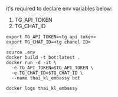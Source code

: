 it's required to declare env variables below:
1) TG_API_TOKEN
2) TG_CHAT_ID

```
export TG_API_TOKEN=<tg api token>
export TG_CHAT_ID=<tg chanel ID>
```

```
source .env
docker build -t bot:latest .
docker run -d -it \
  -e TG_API_TOKEN=$TG_API_TOKEN \
  -e TG_CHAT_ID=$TG_CHAT_ID \
  --name thai_kl_embassy bot

docker logs thai_kl_embassy
```
